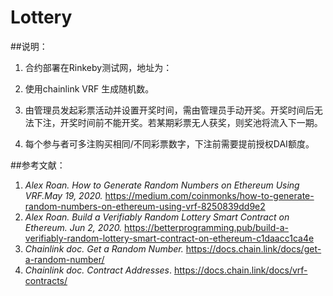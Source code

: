 # Lottery
##说明：

1. 合约部署在Rinkeby测试网，地址为：

2. 使用chainlink VRF 生成随机数。
3. 由管理员发起彩票活动并设置开奖时间，需由管理员手动开奖。开奖时间后无法下注，开奖时间前不能开奖。若某期彩票无人获奖，则奖池将流入下一期。

4. 每个参与者可多注购买相同/不同彩票数字，下注前需要提前授权DAI额度。



##参考文献：

1. *Alex Roan. How to Generate Random Numbers on Ethereum Using VRF.May 19, 2020.* https://medium.com/coinmonks/how-to-generate-random-numbers-on-ethereum-using-vrf-8250839dd9e2
2. *Alex Roan. Build a Verifiably Random Lottery Smart Contract on Ethereum. Jun 2, 2020.* https://betterprogramming.pub/build-a-verifiably-random-lottery-smart-contract-on-ethereum-c1daacc1ca4e
3. *Chainlink doc. Get a Random Number.* https://docs.chain.link/docs/get-a-random-number/
4. *Chainlink doc. Contract Addresses*. https://docs.chain.link/docs/vrf-contracts/
